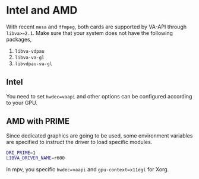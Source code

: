 # Intel and AMD
With recent `mesa` and `ffmpeg`, both cards are supported by VA-API through `libva>=2.1`. Make sure that your system does not have the following packages, 
1. `libva-vdpau`
2. `libva-va-gl`
3. `libvdpau-va-gl`

## Intel
You need to set `hwdec=vaapi` and other options can be configured according to your GPU.

## AMD with PRIME
Since dedicated graphics are going to be used, some environment variables are specified to instruct the driver to
load specific modules.
```sh
DRI_PRIME=1
LIBVA_DRIVER_NAME=r600
```
In mpv, you specific `hwdec=vaapi` and `gpu-context=x11egl` for Xorg.
